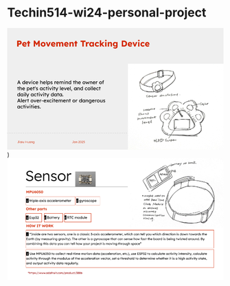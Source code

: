 # Techin514-wi24-personal-project
![Pet Movement Tracking Device.png](https://github.com/jhuang404/Techin514-wi24-personal-project/blob/main/Pet%20Movement%20Tracking%20Device.png))
![Pet Movement Tracking Device(1).png](https://github.com/jhuang404/Techin514-wi24-personal-project/blob/main/Pet%20Movement%20Tracking%20Device%20(1).png)
